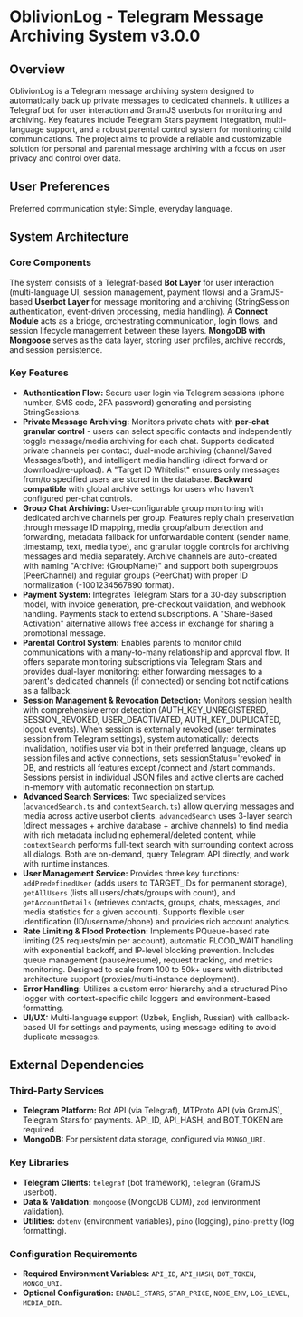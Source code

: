 # OblivionLog - Telegram Message Archiving System v3.0.0

## Overview

OblivionLog is a Telegram message archiving system designed to automatically back up private messages to dedicated channels. It utilizes a Telegraf bot for user interaction and GramJS userbots for monitoring and archiving. Key features include Telegram Stars payment integration, multi-language support, and a robust parental control system for monitoring child communications. The project aims to provide a reliable and customizable solution for personal and parental message archiving with a focus on user privacy and control over data.

## User Preferences

Preferred communication style: Simple, everyday language.

## System Architecture

### Core Components
The system consists of a Telegraf-based **Bot Layer** for user interaction (multi-language UI, session management, payment flows) and a GramJS-based **Userbot Layer** for message monitoring and archiving (StringSession authentication, event-driven processing, media handling). A **Connect Module** acts as a bridge, orchestrating communication, login flows, and session lifecycle management between these layers. **MongoDB with Mongoose** serves as the data layer, storing user profiles, archive records, and session persistence.

### Key Features

-   **Authentication Flow:** Secure user login via Telegram sessions (phone number, SMS code, 2FA password) generating and persisting StringSessions.
-   **Private Message Archiving:** Monitors private chats with **per-chat granular control** - users can select specific contacts and independently toggle message/media archiving for each chat. Supports dedicated private channels per contact, dual-mode archiving (channel/Saved Messages/both), and intelligent media handling (direct forward or download/re-upload). A "Target ID Whitelist" ensures only messages from/to specified users are stored in the database. **Backward compatible** with global archive settings for users who haven't configured per-chat controls.
-   **Group Chat Archiving:** User-configurable group monitoring with dedicated archive channels per group. Features reply chain preservation through message ID mapping, media group/album detection and forwarding, metadata fallback for unforwardable content (sender name, timestamp, text, media type), and granular toggle controls for archiving messages and media separately. Archive channels are auto-created with naming "Archive: {GroupName}" and support both supergroups (PeerChannel) and regular groups (PeerChat) with proper ID normalization (-1001234567890 format).
-   **Payment System:** Integrates Telegram Stars for a 30-day subscription model, with invoice generation, pre-checkout validation, and webhook handling. Payments stack to extend subscriptions. A "Share-Based Activation" alternative allows free access in exchange for sharing a promotional message.
-   **Parental Control System:** Enables parents to monitor child communications with a many-to-many relationship and approval flow. It offers separate monitoring subscriptions via Telegram Stars and provides dual-layer monitoring: either forwarding messages to a parent's dedicated channels (if connected) or sending bot notifications as a fallback.
-   **Session Management & Revocation Detection:** Monitors session health with comprehensive error detection (AUTH_KEY_UNREGISTERED, SESSION_REVOKED, USER_DEACTIVATED, AUTH_KEY_DUPLICATED, logout events). When session is externally revoked (user terminates session from Telegram settings), system automatically: detects invalidation, notifies user via bot in their preferred language, cleans up session files and active connections, sets sessionStatus='revoked' in DB, and restricts all features except /connect and /start commands. Sessions persist in individual JSON files and active clients are cached in-memory with automatic reconnection on startup.
-   **Advanced Search Services:** Two specialized services (`advancedSearch.ts` and `contextSearch.ts`) allow querying messages and media across active userbot clients. `advancedSearch` uses 3-layer search (direct messages + archive database + archive channels) to find media with rich metadata including ephemeral/deleted content, while `contextSearch` performs full-text search with surrounding context across all dialogs. Both are on-demand, query Telegram API directly, and work with runtime instances.
-   **User Management Service:** Provides three key functions: `addPredefinedUser` (adds users to TARGET_IDs for permanent storage), `getAllUsers` (lists all users/chats/groups with count), and `getAccountDetails` (retrieves contacts, groups, chats, messages, and media statistics for a given account). Supports flexible user identification (ID/username/phone) and provides rich account analytics.
-   **Rate Limiting & Flood Protection:** Implements PQueue-based rate limiting (25 requests/min per account), automatic FLOOD_WAIT handling with exponential backoff, and IP-level blocking prevention. Includes queue management (pause/resume), request tracking, and metrics monitoring. Designed to scale from 100 to 50k+ users with distributed architecture support (proxies/multi-instance deployment).
-   **Error Handling:** Utilizes a custom error hierarchy and a structured Pino logger with context-specific child loggers and environment-based formatting.
-   **UI/UX:** Multi-language support (Uzbek, English, Russian) with callback-based UI for settings and payments, using message editing to avoid duplicate messages.

## External Dependencies

### Third-Party Services
-   **Telegram Platform:** Bot API (via Telegraf), MTProto API (via GramJS), Telegram Stars for payments. API_ID, API_HASH, and BOT_TOKEN are required.
-   **MongoDB:** For persistent data storage, configured via `MONGO_URI`.

### Key Libraries
-   **Telegram Clients:** `telegraf` (bot framework), `telegram` (GramJS userbot).
-   **Data & Validation:** `mongoose` (MongoDB ODM), `zod` (environment validation).
-   **Utilities:** `dotenv` (environment variables), `pino` (logging), `pino-pretty` (log formatting).

### Configuration Requirements
-   **Required Environment Variables:** `API_ID`, `API_HASH`, `BOT_TOKEN`, `MONGO_URI`.
-   **Optional Configuration:** `ENABLE_STARS`, `STAR_PRICE`, `NODE_ENV`, `LOG_LEVEL`, `MEDIA_DIR`.